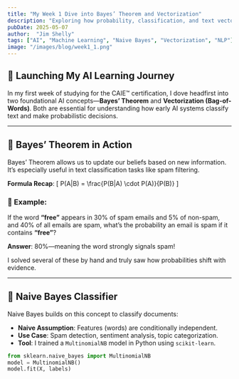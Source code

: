 ```yaml
---
title: "My Week 1 Dive into Bayes’ Theorem and Vectorization"
description: "Exploring how probability, classification, and text vectorization build the foundation for AI understanding."
pubDate: 2025-05-07
author:  "Jim Shelly"
tags: ["AI", "Machine Learning", "Naive Bayes", "Vectorization", "NLP"]
image: "/images/blog/week1_1.png"
---
```


## 🚀 Launching My AI Learning Journey

In my first week of studying for the CAIE™ certification, I dove headfirst into two foundational AI concepts—**Bayes’ Theorem** and **Vectorization (Bag-of-Words)**. Both are essential for understanding how early AI systems classify text and make probabilistic decisions.

---

## 🔎 Bayes’ Theorem in Action

Bayes’ Theorem allows us to update our beliefs based on new information. It’s especially useful in text classification tasks like spam filtering.

**Formula Recap**:
\[
P(A|B) = \frac{P(B|A) \cdot P(A)}{P(B)}
\]

### 📧 Example:
If the word **“free”** appears in 30% of spam emails and 5% of non-spam, and 40% of all emails are spam, what’s the probability an email is spam if it contains **“free”**?

**Answer**: 80%—meaning the word strongly signals spam!

I solved several of these by hand and truly saw how probabilities shift with evidence.

---

## 🧠 Naive Bayes Classifier

Naive Bayes builds on this concept to classify documents:

- **Naive Assumption**: Features (words) are conditionally independent.
- **Use Case**: Spam detection, sentiment analysis, topic categorization.
- **Tool**: I trained a `MultinomialNB` model in Python using `scikit-learn`.

```python
from sklearn.naive_bayes import MultinomialNB
model = MultinomialNB()
model.fit(X, labels)
